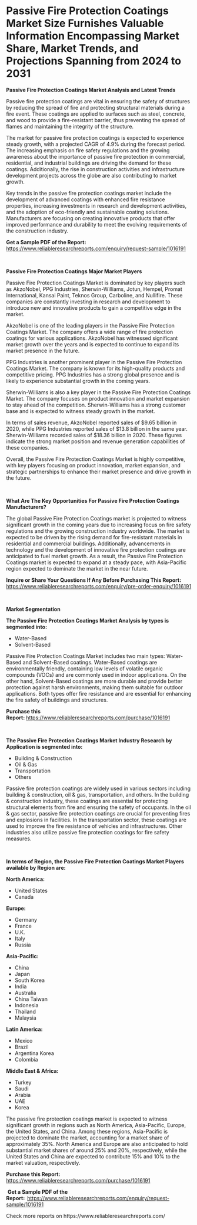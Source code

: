 <p><h1>Passive Fire Protection Coatings Market Size Furnishes Valuable Information Encompassing Market Share, Market Trends, and Projections Spanning from 2024 to 2031</h1></p><p><strong>Passive Fire Protection Coatings Market Analysis and Latest Trends</strong></p>
<p><p>Passive fire protection coatings are vital in ensuring the safety of structures by reducing the spread of fire and protecting structural materials during a fire event. These coatings are applied to surfaces such as steel, concrete, and wood to provide a fire-resistant barrier, thus preventing the spread of flames and maintaining the integrity of the structure.</p><p>The market for passive fire protection coatings is expected to experience steady growth, with a projected CAGR of 4.9% during the forecast period. The increasing emphasis on fire safety regulations and the growing awareness about the importance of passive fire protection in commercial, residential, and industrial buildings are driving the demand for these coatings. Additionally, the rise in construction activities and infrastructure development projects across the globe are also contributing to market growth.</p><p>Key trends in the passive fire protection coatings market include the development of advanced coatings with enhanced fire resistance properties, increasing investments in research and development activities, and the adoption of eco-friendly and sustainable coating solutions. Manufacturers are focusing on creating innovative products that offer improved performance and durability to meet the evolving requirements of the construction industry.</p></p>
<p><strong>Get a Sample PDF of the Report:&nbsp;</strong> <a href="https://www.reliableresearchreports.com/enquiry/request-sample/1016191">https://www.reliableresearchreports.com/enquiry/request-sample/1016191</a></p>
<p>&nbsp;</p>
<p><strong>Passive Fire Protection Coatings Major Market Players</strong></p>
<p><p>Passive Fire Protection Coatings Market is dominated by key players such as AkzoNobel, PPG Industries, Sherwin-Williams, Jotun, Hempel, Promat International, Kansai Paint, Teknos Group, Carboline, and Nullifire. These companies are constantly investing in research and development to introduce new and innovative products to gain a competitive edge in the market.</p><p>AkzoNobel is one of the leading players in the Passive Fire Protection Coatings Market. The company offers a wide range of fire protection coatings for various applications. AkzoNobel has witnessed significant market growth over the years and is expected to continue to expand its market presence in the future.</p><p>PPG Industries is another prominent player in the Passive Fire Protection Coatings Market. The company is known for its high-quality products and competitive pricing. PPG Industries has a strong global presence and is likely to experience substantial growth in the coming years.</p><p>Sherwin-Williams is also a key player in the Passive Fire Protection Coatings Market. The company focuses on product innovation and market expansion to stay ahead of the competition. Sherwin-Williams has a strong customer base and is expected to witness steady growth in the market.</p><p>In terms of sales revenue, AkzoNobel reported sales of $9.65 billion in 2020, while PPG Industries reported sales of $13.8 billion in the same year. Sherwin-Williams recorded sales of $18.36 billion in 2020. These figures indicate the strong market position and revenue generation capabilities of these companies.</p><p>Overall, the Passive Fire Protection Coatings Market is highly competitive, with key players focusing on product innovation, market expansion, and strategic partnerships to enhance their market presence and drive growth in the future.</p></p>
<p>&nbsp;</p>
<p><strong>What Are The Key Opportunities For Passive Fire Protection Coatings Manufacturers?</strong></p>
<p><p>The global Passive Fire Protection Coatings market is projected to witness significant growth in the coming years due to increasing focus on fire safety regulations and the growing construction industry worldwide. The market is expected to be driven by the rising demand for fire-resistant materials in residential and commercial buildings. Additionally, advancements in technology and the development of innovative fire protection coatings are anticipated to fuel market growth. As a result, the Passive Fire Protection Coatings market is expected to expand at a steady pace, with Asia-Pacific region expected to dominate the market in the near future.</p></p>
<p><strong>Inquire or Share Your Questions If Any Before Purchasing This Report:</strong> <a href="https://www.reliableresearchreports.com/enquiry/pre-order-enquiry/1016191">https://www.reliableresearchreports.com/enquiry/pre-order-enquiry/1016191</a></p>
<p>&nbsp;</p>
<p><strong>Market Segmentation</strong></p>
<p><strong>The Passive Fire Protection Coatings Market Analysis by types is segmented into:</strong></p>
<p><ul><li>Water-Based</li><li>Solvent-Based</li></ul></p>
<p><p>Passive Fire Protection Coatings Market includes two main types: Water-Based and Solvent-Based coatings. Water-Based coatings are environmentally friendly, containing low levels of volatile organic compounds (VOCs) and are commonly used in indoor applications. On the other hand, Solvent-Based coatings are more durable and provide better protection against harsh environments, making them suitable for outdoor applications. Both types offer fire resistance and are essential for enhancing the fire safety of buildings and structures.</p></p>
<p><strong>Purchase this Report:&nbsp;</strong><a href="https://www.reliableresearchreports.com/purchase/1016191">https://www.reliableresearchreports.com/purchase/1016191</a></p>
<p>&nbsp;</p>
<p><strong>The Passive Fire Protection Coatings Market Industry Research by Application is segmented into:</strong></p>
<p><ul><li>Building & Construction</li><li>Oil & Gas</li><li>Transportation</li><li>Others</li></ul></p>
<p><p>Passive fire protection coatings are widely used in various sectors including building & construction, oil & gas, transportation, and others. In the building & construction industry, these coatings are essential for protecting structural elements from fire and ensuring the safety of occupants. In the oil & gas sector, passive fire protection coatings are crucial for preventing fires and explosions in facilities. In the transportation sector, these coatings are used to improve the fire resistance of vehicles and infrastructures. Other industries also utilize passive fire protection coatings for fire safety measures.</p></p>
<p>&nbsp;</p>
<p><strong>In terms of Region, the Passive Fire Protection Coatings Market Players available by Region are:</strong></p>
<p>
    <p> <strong> North America: </strong>
        <ul>
            <li>United States</li>
            <li>Canada</li>
        </ul>
        </p> 
    <p> <strong> Europe: </strong>
        <ul>
            <li>Germany</li>
            <li>France</li>
            <li>U.K.</li>
            <li>Italy</li>
            <li>Russia</li>
        </ul>
        </p> 
    <p> <strong> Asia-Pacific: </strong>
        <ul>
            <li>China</li>
            <li>Japan</li>
            <li>South Korea</li>
            <li>India</li>
            <li>Australia</li>
            <li>China Taiwan</li>
            <li>Indonesia</li>
            <li>Thailand</li>
            <li>Malaysia</li>
        </ul>
        </p> 
    <p> <strong> Latin America: </strong>
        <ul>
            <li>Mexico</li>
            <li>Brazil</li>
            <li>Argentina Korea</li>
            <li>Colombia</li>
        </ul>
        </p> 
    <p> <strong> Middle East & Africa: </strong>
        <ul>
            <li>Turkey</li>
            <li>Saudi</li>
            <li>Arabia</li>
            <li>UAE</li>
            <li>Korea</li>
        </ul>
    </p>
    </p>
<p><p>The passive fire protection coatings market is expected to witness significant growth in regions such as North America, Asia-Pacific, Europe, the United States, and China. Among these regions, Asia-Pacific is projected to dominate the market, accounting for a market share of approximately 35%. North America and Europe are also anticipated to hold substantial market shares of around 25% and 20%, respectively, while the United States and China are expected to contribute 15% and 10% to the market valuation, respectively.</p></p>
<p><strong>Purchase this Report: </strong><a href="https://www.reliableresearchreports.com/purchase/1016191">https://www.reliableresearchreports.com/purchase/1016191</a></p>
<p>&nbsp;<strong>Get a Sample PDF of the Report:&nbsp;&nbsp;</strong><a href="https://www.reliableresearchreports.com/enquiry/request-sample/1016191">https://www.reliableresearchreports.com/enquiry/request-sample/1016191</a></p>
<p><strong></strong></p>
<p>Check more reports on https://www.reliableresearchreports.com/</p>
